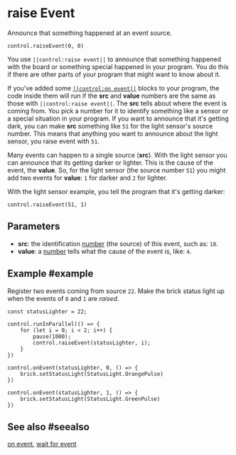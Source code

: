# raise Event

Announce that something happened at an event source.

```sig
control.raiseEvent(0, 0)
```
You use ``||control:raise event||`` to announce that something happened with the board or something special
happened in your program. You do this if there are other parts of your program that might want
to know about it.

If you've added some [``||control:on event||``](/reference/control/on-event) blocks to your program,
the code inside them will run if the **src** and **value** numbers are the same as those with
``||control:raise event||``. The **src** tells about where the event is coming from. You pick a number
for it to identify something like a sensor or a special situation in your program. If you want
to announce that it's getting dark, you can make **src** something like `51` for the light sensor's
source number. This means that anything you want to announce about the light sensor, you raise
event with `51`.

Many events can happen to a single source (**src**). With the light sensor you can announce that
its getting darker or lighter. This is the cause of the event, the **value**. So, for the light
sensor (the source number `51`) you might add two events for **value**: `1` for darker and `2` for lighter.

With the light sensor example, you tell the program that it's getting darker:

```block
control.raiseEvent(51, 1)
```

## Parameters

* **src**: the identification [number](/types/number) (the source) of this event, such as: `10`.
* **value**: a [number](/types/number) tells what the cause of the event is, like: `4`.

## Example #example

Register two events coming from source `22`. Make the brick status light up  when
the events of `0` and `1` are _raised_.

```blocks
const statusLighter = 22;

control.runInParallel(() => {
    for (let i = 0; i < 2; i++) {
        pause(1000);
        control.raiseEvent(statusLighter, i);
    }
})

control.onEvent(statusLighter, 0, () => {
    brick.setStatusLight(StatusLight.OrangePulse)
})

control.onEvent(statusLighter, 1, () => {
    brick.setStatusLight(StatusLight.GreenPulse)
})
```
## See also #seealso

[on event](/reference/control/on-event), [wait for event](/reference/control/wait-for-event)
